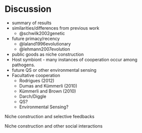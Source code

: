 # Discussion

* summary of results
* similarities/differences from previous work
    * @schwilk2002genetic
* future primacy/recency
    * @laland1996evolutionary
    * @lehmann2007evolution
* public goods as niche construction
* Host symbiont - many instances of cooperation occur among pathogens.
* future QS or other environmental sensing
* Facultative cooperation
    * Rodrigues (2012)
    * Dumas and Kümmerli (2010)
    * Kümmerli and Brown (2010)
    * Darch/Diggle
    * QS?
    * Environmental Sensing?

Niche construction and selective feedbacks

Niche construction and other social interactions
